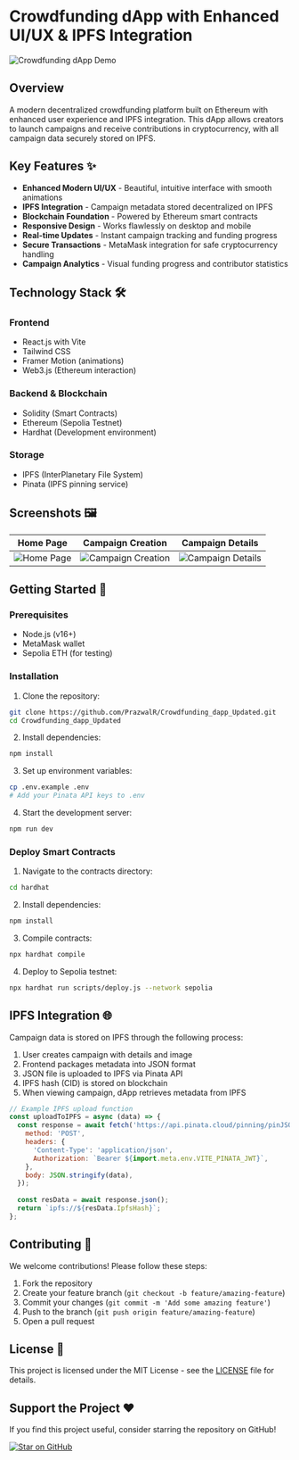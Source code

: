 # Crowdfunding dApp with Enhanced UI/UX & IPFS Integration

![Crowdfunding dApp Demo](https://github.com/PrazwalR/Crowdfunding_dapp_Updated/blob/main/screenshots/dapp-demo.gif?raw=true)

## Overview

A modern decentralized crowdfunding platform built on Ethereum with enhanced user experience and IPFS integration. This dApp allows creators to launch campaigns and receive contributions in cryptocurrency, with all campaign data securely stored on IPFS.

## Key Features ✨

- **Enhanced Modern UI/UX** - Beautiful, intuitive interface with smooth animations
- **IPFS Integration** - Campaign metadata stored decentralized on IPFS
- **Blockchain Foundation** - Powered by Ethereum smart contracts
- **Responsive Design** - Works flawlessly on desktop and mobile
- **Real-time Updates** - Instant campaign tracking and funding progress
- **Secure Transactions** - MetaMask integration for safe cryptocurrency handling
- **Campaign Analytics** - Visual funding progress and contributor statistics

## Technology Stack 🛠️

### Frontend
- React.js with Vite
- Tailwind CSS
- Framer Motion (animations)
- Web3.js (Ethereum interaction)

### Backend & Blockchain
- Solidity (Smart Contracts)
- Ethereum (Sepolia Testnet)
- Hardhat (Development environment)

### Storage
- IPFS (InterPlanetary File System)
- Pinata (IPFS pinning service)

## Screenshots 🖼️

| Home Page | Campaign Creation | Campaign Details |
|-----------|-------------------|------------------|
| ![Home Page](https://github.com/PrazwalR/Crowdfunding_dapp_Updated/blob/main/screenshots/home.png?raw=true) | ![Campaign Creation](https://github.com/PrazwalR/Crowdfunding_dapp_Updated/blob/main/screenshots/create-campaign.png?raw=true) | ![Campaign Details](https://github.com/PrazwalR/Crowdfunding_dapp_Updated/blob/main/screenshots/campaign-details.png?raw=true) |

## Getting Started 🚀

### Prerequisites
- Node.js (v16+)
- MetaMask wallet
- Sepolia ETH (for testing)

### Installation
1. Clone the repository:
```bash
git clone https://github.com/PrazwalR/Crowdfunding_dapp_Updated.git
cd Crowdfunding_dapp_Updated
```

2. Install dependencies:
```bash
npm install
```

3. Set up environment variables:
```bash
cp .env.example .env
# Add your Pinata API keys to .env
```

4. Start the development server:
```bash
npm run dev
```

### Deploy Smart Contracts
1. Navigate to the contracts directory:
```bash
cd hardhat
```

2. Install dependencies:
```bash
npm install
```

3. Compile contracts:
```bash
npx hardhat compile
```

4. Deploy to Sepolia testnet:
```bash
npx hardhat run scripts/deploy.js --network sepolia
```

## IPFS Integration 🌐

Campaign data is stored on IPFS through the following process:

1. User creates campaign with details and image
2. Frontend packages metadata into JSON format
3. JSON file is uploaded to IPFS via Pinata API
4. IPFS hash (CID) is stored on blockchain
5. When viewing campaign, dApp retrieves metadata from IPFS

```javascript
// Example IPFS upload function
const uploadToIPFS = async (data) => {
  const response = await fetch('https://api.pinata.cloud/pinning/pinJSONToIPFS', {
    method: 'POST',
    headers: {
      'Content-Type': 'application/json',
      Authorization: `Bearer ${import.meta.env.VITE_PINATA_JWT}`,
    },
    body: JSON.stringify(data),
  });
  
  const resData = await response.json();
  return `ipfs://${resData.IpfsHash}`;
};
```

## Contributing 🤝

We welcome contributions! Please follow these steps:

1. Fork the repository
2. Create your feature branch (`git checkout -b feature/amazing-feature`)
3. Commit your changes (`git commit -m 'Add some amazing feature'`)
4. Push to the branch (`git push origin feature/amazing-feature`)
5. Open a pull request

## License 📄

This project is licensed under the MIT License - see the [LICENSE](LICENSE) file for details.

## Support the Project ❤️

If you find this project useful, consider starring the repository on GitHub!

[![Star on GitHub](https://img.shields.io/github/stars/PrazwalR/Crowdfunding_dapp_Updated?style=social)](https://github.com/PrazwalR/Crowdfunding_dapp_Updated)
